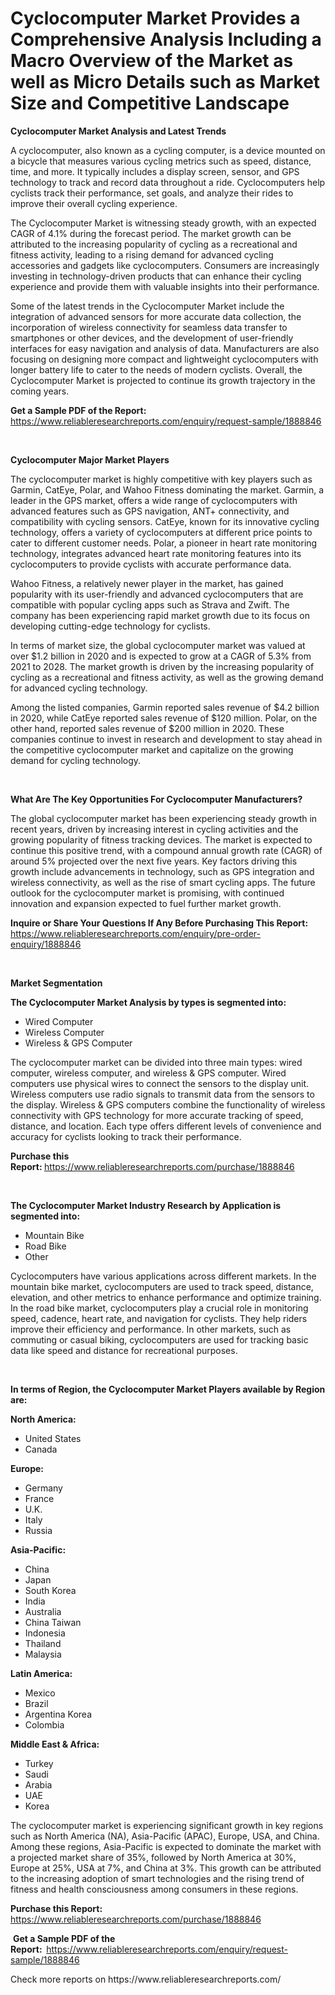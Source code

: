 <p><h1>Cyclocomputer Market Provides a Comprehensive Analysis Including a Macro Overview of the Market as well as Micro Details such as Market Size and Competitive Landscape</h1></p><p><strong>Cyclocomputer Market Analysis and Latest Trends</strong></p>
<p><p>A cyclocomputer, also known as a cycling computer, is a device mounted on a bicycle that measures various cycling metrics such as speed, distance, time, and more. It typically includes a display screen, sensor, and GPS technology to track and record data throughout a ride. Cyclocomputers help cyclists track their performance, set goals, and analyze their rides to improve their overall cycling experience.</p><p>The Cyclocomputer Market is witnessing steady growth, with an expected CAGR of 4.1% during the forecast period. The market growth can be attributed to the increasing popularity of cycling as a recreational and fitness activity, leading to a rising demand for advanced cycling accessories and gadgets like cyclocomputers. Consumers are increasingly investing in technology-driven products that can enhance their cycling experience and provide them with valuable insights into their performance.</p><p>Some of the latest trends in the Cyclocomputer Market include the integration of advanced sensors for more accurate data collection, the incorporation of wireless connectivity for seamless data transfer to smartphones or other devices, and the development of user-friendly interfaces for easy navigation and analysis of data. Manufacturers are also focusing on designing more compact and lightweight cyclocomputers with longer battery life to cater to the needs of modern cyclists. Overall, the Cyclocomputer Market is projected to continue its growth trajectory in the coming years.</p></p>
<p><strong>Get a Sample PDF of the Report:&nbsp;</strong> <a href="https://www.reliableresearchreports.com/enquiry/request-sample/1888846">https://www.reliableresearchreports.com/enquiry/request-sample/1888846</a></p>
<p>&nbsp;</p>
<p><strong>Cyclocomputer Major Market Players</strong></p>
<p><p>The cyclocomputer market is highly competitive with key players such as Garmin, CatEye, Polar, and Wahoo Fitness dominating the market. Garmin, a leader in the GPS market, offers a wide range of cyclocomputers with advanced features such as GPS navigation, ANT+ connectivity, and compatibility with cycling sensors. CatEye, known for its innovative cycling technology, offers a variety of cyclocomputers at different price points to cater to different customer needs. Polar, a pioneer in heart rate monitoring technology, integrates advanced heart rate monitoring features into its cyclocomputers to provide cyclists with accurate performance data.</p><p>Wahoo Fitness, a relatively newer player in the market, has gained popularity with its user-friendly and advanced cyclocomputers that are compatible with popular cycling apps such as Strava and Zwift. The company has been experiencing rapid market growth due to its focus on developing cutting-edge technology for cyclists.</p><p>In terms of market size, the global cyclocomputer market was valued at over $1.2 billion in 2020 and is expected to grow at a CAGR of 5.3% from 2021 to 2028. The market growth is driven by the increasing popularity of cycling as a recreational and fitness activity, as well as the growing demand for advanced cycling technology.</p><p>Among the listed companies, Garmin reported sales revenue of $4.2 billion in 2020, while CatEye reported sales revenue of $120 million. Polar, on the other hand, reported sales revenue of $200 million in 2020. These companies continue to invest in research and development to stay ahead in the competitive cyclocomputer market and capitalize on the growing demand for cycling technology.</p></p>
<p>&nbsp;</p>
<p><strong>What Are The Key Opportunities For Cyclocomputer Manufacturers?</strong></p>
<p><p>The global cyclocomputer market has been experiencing steady growth in recent years, driven by increasing interest in cycling activities and the growing popularity of fitness tracking devices. The market is expected to continue this positive trend, with a compound annual growth rate (CAGR) of around 5% projected over the next five years. Key factors driving this growth include advancements in technology, such as GPS integration and wireless connectivity, as well as the rise of smart cycling apps. The future outlook for the cyclocomputer market is promising, with continued innovation and expansion expected to fuel further market growth.</p></p>
<p><strong>Inquire or Share Your Questions If Any Before Purchasing This Report:</strong> <a href="https://www.reliableresearchreports.com/enquiry/pre-order-enquiry/1888846">https://www.reliableresearchreports.com/enquiry/pre-order-enquiry/1888846</a></p>
<p>&nbsp;</p>
<p><strong>Market Segmentation</strong></p>
<p><strong>The Cyclocomputer Market Analysis by types is segmented into:</strong></p>
<p><ul><li>Wired Computer</li><li>Wireless Computer</li><li>Wireless & GPS Computer</li></ul></p>
<p><p>The cyclocomputer market can be divided into three main types: wired computer, wireless computer, and wireless & GPS computer. Wired computers use physical wires to connect the sensors to the display unit. Wireless computers use radio signals to transmit data from the sensors to the display. Wireless & GPS computers combine the functionality of wireless connectivity with GPS technology for more accurate tracking of speed, distance, and location. Each type offers different levels of convenience and accuracy for cyclists looking to track their performance.</p></p>
<p><strong>Purchase this Report:&nbsp;</strong><a href="https://www.reliableresearchreports.com/purchase/1888846">https://www.reliableresearchreports.com/purchase/1888846</a></p>
<p>&nbsp;</p>
<p><strong>The Cyclocomputer Market Industry Research by Application is segmented into:</strong></p>
<p><ul><li>Mountain Bike</li><li>Road Bike</li><li>Other</li></ul></p>
<p><p>Cyclocomputers have various applications across different markets. In the mountain bike market, cyclocomputers are used to track speed, distance, elevation, and other metrics to enhance performance and optimize training. In the road bike market, cyclocomputers play a crucial role in monitoring speed, cadence, heart rate, and navigation for cyclists. They help riders improve their efficiency and performance. In other markets, such as commuting or casual biking, cyclocomputers are used for tracking basic data like speed and distance for recreational purposes.</p></p>
<p>&nbsp;</p>
<p><strong>In terms of Region, the Cyclocomputer Market Players available by Region are:</strong></p>
<p>
    <p> <strong> North America: </strong>
        <ul>
            <li>United States</li>
            <li>Canada</li>
        </ul>
        </p> 
    <p> <strong> Europe: </strong>
        <ul>
            <li>Germany</li>
            <li>France</li>
            <li>U.K.</li>
            <li>Italy</li>
            <li>Russia</li>
        </ul>
        </p> 
    <p> <strong> Asia-Pacific: </strong>
        <ul>
            <li>China</li>
            <li>Japan</li>
            <li>South Korea</li>
            <li>India</li>
            <li>Australia</li>
            <li>China Taiwan</li>
            <li>Indonesia</li>
            <li>Thailand</li>
            <li>Malaysia</li>
        </ul>
        </p> 
    <p> <strong> Latin America: </strong>
        <ul>
            <li>Mexico</li>
            <li>Brazil</li>
            <li>Argentina Korea</li>
            <li>Colombia</li>
        </ul>
        </p> 
    <p> <strong> Middle East & Africa: </strong>
        <ul>
            <li>Turkey</li>
            <li>Saudi</li>
            <li>Arabia</li>
            <li>UAE</li>
            <li>Korea</li>
        </ul>
    </p>
    </p>
<p><p>The cyclocomputer market is experiencing significant growth in key regions such as North America (NA), Asia-Pacific (APAC), Europe, USA, and China. Among these regions, Asia-Pacific is expected to dominate the market with a projected market share of 35%, followed by North America at 30%, Europe at 25%, USA at 7%, and China at 3%. This growth can be attributed to the increasing adoption of smart technologies and the rising trend of fitness and health consciousness among consumers in these regions.</p></p>
<p><strong>Purchase this Report: </strong><a href="https://www.reliableresearchreports.com/purchase/1888846">https://www.reliableresearchreports.com/purchase/1888846</a></p>
<p>&nbsp;<strong>Get a Sample PDF of the Report:&nbsp;&nbsp;</strong><a href="https://www.reliableresearchreports.com/enquiry/request-sample/1888846">https://www.reliableresearchreports.com/enquiry/request-sample/1888846</a></p>
<p><strong></strong></p>
<p>Check more reports on https://www.reliableresearchreports.com/</p>
